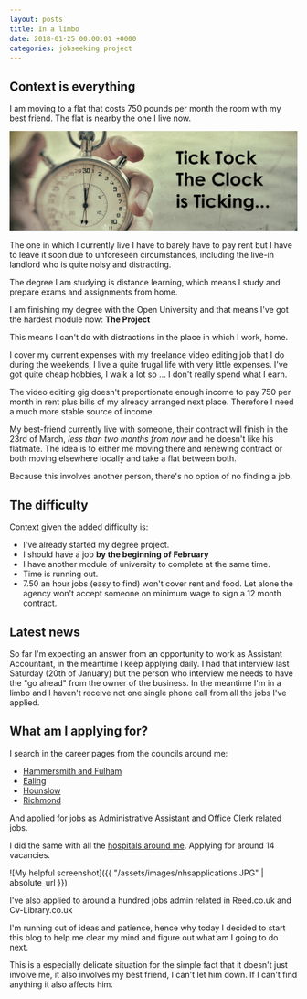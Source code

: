 ```yaml
---
layout: posts
title: In a limbo
date: 2018-01-25 00:00:01 +0000
categories: jobseeking project
---
```

## Context is everything

I am moving to a flat that costs 750 pounds per month the room with my best friend. The flat is nearby the one I live now.

![](/uploads/2018/02/04/Tick-Tock-Blog.jpg)

The one in which I currently live I have to barely have to pay rent but I have to leave it soon due to unforeseen circumstances, including the live-in landlord who is quite noisy and distracting.

The degree I am studying is distance learning, which means I study and prepare exams and assignments from home.

I am finishing my degree with the Open University and that means I've got the hardest module now: **The Project**

This means I can't do with distractions in the place in which I work, home.

I cover my current expenses with my freelance video editing job that I do during the weekends, I live a quite frugal life with very little expenses. I've got quite cheap hobbies, I walk a lot so ... I don't really spend what I earn.

The video editing gig doesn't proportionate enough income to pay 750 per month in rent plus bills of my already arranged next place. Therefore I need a much more stable source of income.

My best-friend currently live with someone, their contract will finish in the 23rd of March, _less than two months from now_ and he doesn't like his flatmate. The idea is to either me moving there and renewing contract or both moving elsewhere locally and take a flat between both.

Because this involves another person, there's no option of no finding a job.

## The difficulty

Context given the added difficulty is:

* I've already started my degree project.
* I should have a job **by the beginning of February**
* I have another module of university to complete at the same time.
* Time is running out.
* 7.50 an hour jobs (easy to find) won't cover rent and food. Let alone the agency won't accept someone on minimum wage to sign a 12 month contract.

## Latest news

So far I'm expecting an answer from an opportunity to work as Assistant Accountant, in the meantime I keep applying daily. I had that interview last Saturday (20th of January) but the person who interview me needs to have the "go ahead" from the owner of the business. In the meantime I'm in a limbo and I haven't receive not one single phone call from all the jobs I've applied.

## What am I applying for?

I search in the career pages from the councils around me:

* [Hammersmith and Fulham](https://jobs.westminster.gov.uk/job-search.html)
* [Ealing](https://www.ealing.gov.uk/homepage/28/jobs)
* [Hounslow](https://www.hounslow.gov.uk/info/20003/jobs_careers_and_adult_learning)
* [Richmond](https://jobs.richmondandwandsworth.gov.uk/)

And applied for jobs as Administrative Assistant and Office Clerk related jobs.

I did the same with all the [hospitals around me](https://www.nhsjobs.com/job_search/s7/Administrative_services?_ts=1). Applying for around 14 vacancies.

!\[My helpful screenshot\]({{ "/assets/images/nhsapplications.JPG" | absolute_url }})

I've also applied to around a hundred jobs admin related in Reed.co.uk and Cv-Library.co.uk

I'm running out of ideas and patience, hence why today I decided to start this blog to help me clear my mind and figure out what am I going to do next.

This is a especially delicate situation for the simple fact that it doesn't just involve me, it also involves my best friend, I can't let him down. If I can't find anything it also affects him.
